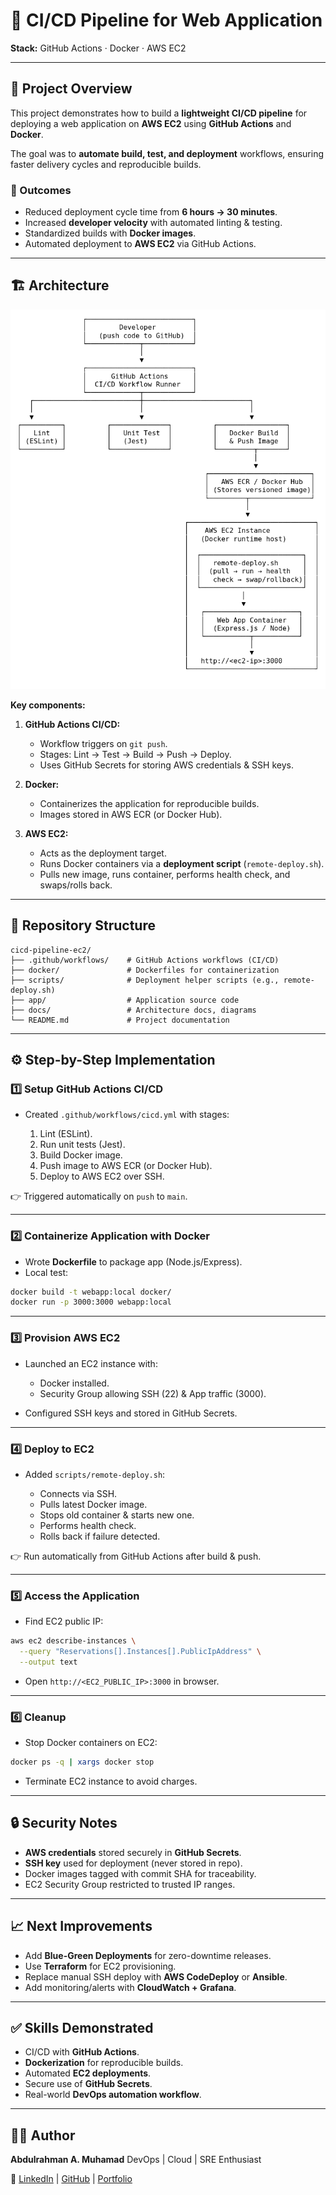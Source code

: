 # 🚀 CI/CD Pipeline for Web Application

**Stack:** GitHub Actions · Docker · AWS EC2

---

## 📌 Project Overview

This project demonstrates how to build a **lightweight CI/CD pipeline** for deploying a web application on **AWS EC2** using **GitHub Actions** and **Docker**.

The goal was to **automate build, test, and deployment** workflows, ensuring faster delivery cycles and reproducible builds.

### 🎯 Outcomes

* Reduced deployment cycle time from **6 hours → 30 minutes**.
* Increased **developer velocity** with automated linting & testing.
* Standardized builds with **Docker images**.
* Automated deployment to **AWS EC2** via GitHub Actions.

---

## 🏗️ Architecture

![Architecture Diagram](docs/Architecture%20Diagram.png) <!-- add polished diagram later -->

**Key components:**

1. **GitHub Actions CI/CD:**

   * Workflow triggers on `git push`.
   * Stages: Lint → Test → Build → Push → Deploy.
   * Uses GitHub Secrets for storing AWS credentials & SSH keys.

2. **Docker:**

   * Containerizes the application for reproducible builds.
   * Images stored in AWS ECR (or Docker Hub).

3. **AWS EC2:**

   * Acts as the deployment target.
   * Runs Docker containers via a **deployment script** (`remote-deploy.sh`).
   * Pulls new image, runs container, performs health check, and swaps/rolls back.

---

## 📂 Repository Structure

```
cicd-pipeline-ec2/
├── .github/workflows/    # GitHub Actions workflows (CI/CD)
├── docker/               # Dockerfiles for containerization
├── scripts/              # Deployment helper scripts (e.g., remote-deploy.sh)
├── app/                  # Application source code
├── docs/                 # Architecture docs, diagrams
└── README.md             # Project documentation
```

---

## ⚙️ Step-by-Step Implementation

### 1️⃣ Setup GitHub Actions CI/CD

* Created `.github/workflows/cicd.yml` with stages:

  1. Lint (ESLint).
  2. Run unit tests (Jest).
  3. Build Docker image.
  4. Push image to AWS ECR (or Docker Hub).
  5. Deploy to AWS EC2 over SSH.

👉 Triggered automatically on `push` to `main`.

---

### 2️⃣ Containerize Application with Docker

* Wrote **Dockerfile** to package app (Node.js/Express).
* Local test:

```bash
docker build -t webapp:local docker/
docker run -p 3000:3000 webapp:local
```

---

### 3️⃣ Provision AWS EC2

* Launched an EC2 instance with:

  * Docker installed.
  * Security Group allowing SSH (22) & App traffic (3000).
* Configured SSH keys and stored in GitHub Secrets.

---

### 4️⃣ Deploy to EC2

* Added `scripts/remote-deploy.sh`:

  * Connects via SSH.
  * Pulls latest Docker image.
  * Stops old container & starts new one.
  * Performs health check.
  * Rolls back if failure detected.

👉 Run automatically from GitHub Actions after build & push.

---

### 5️⃣ Access the Application

* Find EC2 public IP:

```bash
aws ec2 describe-instances \
  --query "Reservations[].Instances[].PublicIpAddress" \
  --output text
```

* Open `http://<EC2_PUBLIC_IP>:3000` in browser.

---

### 6️⃣ Cleanup

* Stop Docker containers on EC2:

```bash
docker ps -q | xargs docker stop
```

* Terminate EC2 instance to avoid charges.

---

## 🔒 Security Notes

* **AWS credentials** stored securely in **GitHub Secrets**.
* **SSH key** used for deployment (never stored in repo).
* Docker images tagged with commit SHA for traceability.
* EC2 Security Group restricted to trusted IP ranges.

---

## 📈 Next Improvements

* Add **Blue-Green Deployments** for zero-downtime releases.
* Use **Terraform** for EC2 provisioning.
* Replace manual SSH deploy with **AWS CodeDeploy** or **Ansible**.
* Add monitoring/alerts with **CloudWatch + Grafana**.

---

## ✅ Skills Demonstrated

* CI/CD with **GitHub Actions**.
* **Dockerization** for reproducible builds.
* Automated **EC2 deployments**.
* Secure use of **GitHub Secrets**.
* Real-world **DevOps automation workflow**.

---

## 🧑‍💻 Author

**Abdulrahman A. Muhamad**
DevOps | Cloud | SRE Enthusiast

🔗 [LinkedIn](https://www.linkedin.com/in/abdulrahmanalpha) | [GitHub](https://github.com/AbdulrahmanAlpha) | [Portfolio](https://abdulrahman-alpha.web.app)

